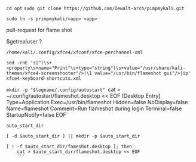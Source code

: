 
`cd opt`
`sudo git clone https://github.com/Dewalt-arch/pimpmykali.git `

`sudo ln -s primpmykali/<app> <app>`

pull-request for flame shot

$getrealuser ?

`/home/kali/.config/xfce4/xfconf/xfce-perchannel-xml`

`sed -rnE 's|^(\s+<property\s+name="Print"\s+type="string")\s+value="/usr/share/kali-themes/xfce4-screenshooter"/>|\1 value="/usr/bin/flameshot gui"/>|ip' xfce4-keyboard-shortcuts.xml`

`mkdir -p "$logname/.config/autostart"
`cat > ~/.config/autostart/flameshot.desktop << EOF
[Desktop Entry]
Type=Application
Exec=/usr/bin/flameshot
Hidden=false
NoDisplay=false
Name=flameshot
Comment=Run flameshot during login
Terminal=false
StartupNotify=false
EOF`

`auto_start_dir`

`[ -d $auto_start_dir ] || mkdir -p $auto_start_dir`
```
[ ! -f $auto_start_dir/fameshot.desktop ]; then
	cat > $auto_start_dir/flameshot.desktop << EOF
	```